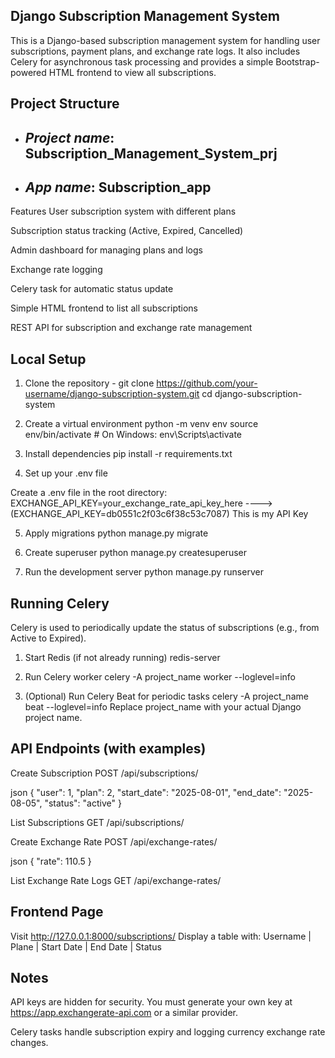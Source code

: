 Django Subscription Management System
----------------------------------------
This is a Django-based subscription management system for handling user subscriptions, payment plans, and exchange rate logs. It also includes Celery for asynchronous task processing and 
provides a simple Bootstrap-powered HTML frontend to view all subscriptions.

Project Structure
--------------------
- *Project name*: Subscription_Management_System_prj
  ---------------
- *App name*: Subscription_app
  ----------
Features
User subscription system with different plans

Subscription status tracking (Active, Expired, Cancelled)

Admin dashboard for managing plans and logs

Exchange rate logging

Celery task for automatic status update

Simple HTML frontend to list all subscriptions

REST API for subscription and exchange rate management

Local Setup
-------------
1. Clone the repository -
git clone https://github.com/your-username/django-subscription-system.git
cd django-subscription-system

2. Create a virtual environment
python -m venv env
source env/bin/activate  # On Windows: env\Scripts\activate
3. Install dependencies
pip install -r requirements.txt

4. Set up your .env file

Create a .env file in the root directory:
EXCHANGE_API_KEY=your_exchange_rate_api_key_here  ----> (EXCHANGE_API_KEY=db0551c2f03c6f38c53c7087) This is my API Key

5. Apply migrations
python manage.py migrate

6. Create superuser
python manage.py createsuperuser

7. Run the development server
python manage.py runserver

Running Celery
--------------
Celery is used to periodically update the status of subscriptions (e.g., from Active to Expired).

1. Start Redis (if not already running)
redis-server

2. Run Celery worker
celery -A project_name worker --loglevel=info

3. (Optional) Run Celery Beat for periodic tasks
celery -A project_name beat --loglevel=info
Replace project_name with your actual Django project name.

API Endpoints (with examples)
-----------------------------
Create Subscription
POST /api/subscriptions/

json
{
  "user": 1,
  "plan": 2,
  "start_date": "2025-08-01",
  "end_date": "2025-08-05",
  "status": "active"
}

List Subscriptions
GET /api/subscriptions/

Create Exchange Rate
POST /api/exchange-rates/

json
{
  "rate": 110.5
}

List Exchange Rate Logs
GET /api/exchange-rates/

Frontend Page
--------------
Visit http://127.0.0.1:8000/subscriptions/
Display a table with: Username | Plane | Start Date | End Date | Status

Notes
------
API keys are hidden for security. You must generate your own key at https://app.exchangerate-api.com or a similar provider.

Celery tasks handle subscription expiry and logging currency exchange rate changes.





